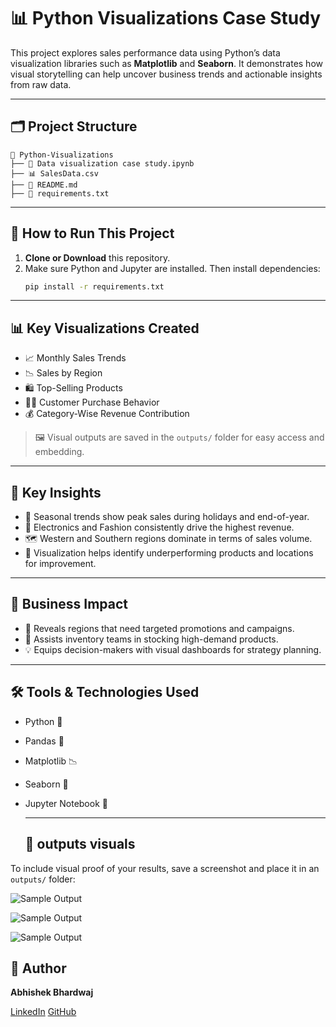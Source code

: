 # 📊 Python Visualizations Case Study

This project explores sales performance data using Python’s data visualization libraries such as **Matplotlib** and **Seaborn**. It demonstrates how visual storytelling can help uncover business trends and actionable insights from raw data.

---

## 🗂️ Project Structure

```
📁 Python-Visualizations
├── 📄 Data visualization case study.ipynb
├── 📊 SalesData.csv
├── 📄 README.md
├── 📄 requirements.txt

```

---

## 🚀 How to Run This Project

1. **Clone or Download** this repository.
2. Make sure Python and Jupyter are installed. Then install dependencies:
   ```bash
   pip install -r requirements.txt
---

## 📊 Key Visualizations Created
- 📈 Monthly Sales Trends  
- 📉 Sales by Region  
- 🛍️ Top-Selling Products  
- 🧍‍♂️ Customer Purchase Behavior  
- 💰 Category-Wise Revenue Contribution  

> 🖼️ Visual outputs are saved in the `outputs/` folder for easy access and embedding.

---

## 🧠 Key Insights
- 📆 Seasonal trends show peak sales during holidays and end-of-year.  
- 💼 Electronics and Fashion consistently drive the highest revenue.  
- 🗺️ Western and Southern regions dominate in terms of sales volume.  
- 🧮 Visualization helps identify underperforming products and locations for improvement.  

---

## 📌 Business Impact
- 🧭 Reveals regions that need targeted promotions and campaigns.  
- 🎯 Assists inventory teams in stocking high-demand products.  
- 💡 Equips decision-makers with visual dashboards for strategy planning.  

---

## 🛠️ Tools & Technologies Used
- Python 🐍  
- Pandas 🐼  
- Matplotlib 📉  
- Seaborn 🌊  
- Jupyter Notebook 📓

  ---

  ## 📸 outputs visuals

To include visual proof of your results, save a screenshot and place it in an `outputs/` folder:

![Sample Output](outputs/plots/fig1.png)

![Sample Output](outputs/plots/fig2.png)

![Sample Output](outputs/plots/fig3.png)


## 📌 Author

**Abhishek Bhardwaj** 
  
[LinkedIn](https://www.linkedin.com/in/abhishekbhardwaj28)
[GitHub](https://github.com/abhishek-9617)
